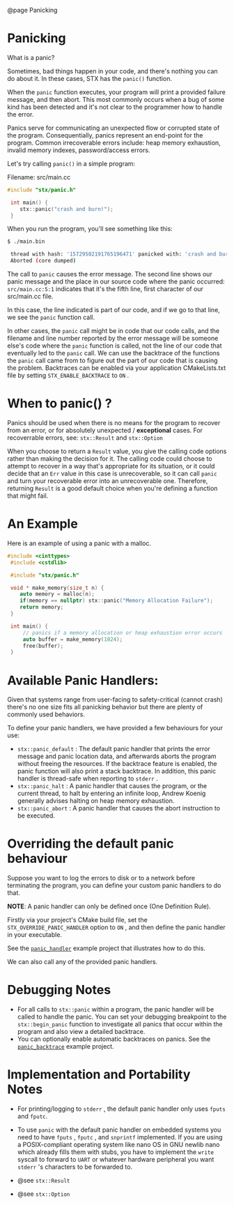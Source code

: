 @page Panicking

# Panicking

What is a panic?

Sometimes, bad things happen in your code, and there's nothing you can do about it. In these cases, STX has the `panic()` function.

When the `panic` function executes, your program will print a provided failure message, and then abort. This most commonly occurs when a bug of some kind has been detected and it's not clear to the programmer how to handle the error.

Panics serve for communicating an unexpected flow or corrupted state of the program. Consequentially, panics represent an end-point for the program. Common irrecoverable errors include: heap memory exhaustion, invalid memory indexes, password/access errors.

Let's try calling `panic()` in a simple program:

Filename: src/main.cc

```cpp
#include "stx/panic.h"

 int main() {
    stx::panic("crash and burn!");
 }
```

When you run the program, you'll see something like this:

```sh
$ ./main.bin

 thread with hash: '15729502191765196471' panicked with: 'crash and burn!' at function: 'main' [src/main.cc:5:1]
 Aborted (core dumped)
```

The call to `panic` causes the error message. The second line shows our panic message and the place in our source code where the panic occurred: `src/main.cc:5:1` indicates that it's the fifth line, first character of our src/main.cc file.

In this case, the line indicated is part of our code, and if we go to that line, we see the `panic` function call.

In other cases, the `panic` call might be in code that our code calls, and the filename and line number reported by the error message will be someone else's code where the `panic` function is called, not the line of our code that eventually led to the `panic` call. We can use the backtrace of the functions the `panic` call came from to figure out the part of our code that is causing the problem. Backtraces can be enabled via your application CMakeLists.txt file by setting `STX_ENABLE_BACKTRACE` to `ON` .

# When to panic() ?

Panics should be used when there is no means for the program to recover from an error, or for absolutely unexpected / **exceptional** cases. For recoverrable errors, see: `stx::Result` and `stx::Option`

When you choose to return a `Result` value, you give the calling code options rather than making the decision for it. The calling code could choose to attempt to recover in a way that's appropriate for its situation, or it could decide that an `Err` value in this case is unrecoverable, so it can call `panic` and turn your recoverable error into an unrecoverable one. Therefore, returning `Result` is a good default choice when you're defining a function that might fail.

# An Example

Here is an example of using a panic with a malloc.

```cpp
#include <cinttypes>
 #include <cstdlib>

 #include "stx/panic.h" 

 void * make_memory(size_t n) {
    auto memory = malloc(n);
    if(memory == nullptr) stx::panic("Memory Allocation Failure");
    return memory;
 }

 int main() {
     // panics if a memory allocation or heap exhaustion error occurs
     auto buffer = make_memory(1024);
     free(buffer);
 }
```

# Available Panic Handlers:

Given that systems range from user-facing to safety-critical (cannot crash) there's no one size fits all panicking behavior but there are plenty of commonly used behaviors.

To define your panic handlers, we have provided a few behaviours for your use:

- `stx::panic_default` : The default panic handler that prints the error message and panic location data, and afterwards aborts the program without freeing the resources. If the backtrace feature is enabled, the panic function will also print a stack backtrace. In addition, this panic handler is thread-safe when reporting to `stderr` .
- `stx::panic_halt` : A panic handler that causes the program, or the current thread, to halt by entering an infinite loop, Andrew Koenig generally advises halting on heap memory exhaustion.
- `stx::panic_abort` : A panic handler that causes the abort instruction to be executed.

# Overriding the default panic behaviour

Suppose you want to log the errors to disk or to a network before terminating the program, you can define your custom panic handlers to do that.

**NOTE**: A panic handler can only be defined once (One Definition Rule).

Firstly via your project's CMake build file, set the `STX_OVERRIDE_PANIC_HANDLER` option to `ON` , and then define the panic handler in your executable.

See the [`panic_handler`](https://github.com/lamarrr/STX/tree/master/examples) example project that illustrates how to do this.

We can also call any of the provided panic handlers.

# Debugging Notes

- For all calls to `stx::panic` within a program, the panic handler will be called to handle the panic. You can set your debugging breakpoint to the `stx::begin_panic` function to investigate all panics that occur within the program and also view a detailed backtrace.
- You can optionally enable automatic backtraces on panics. See the [`panic_backtrace`](https://github.com/lamarrr/STX/tree/master/examples) example project.

# Implementation and Portability Notes

- For printing/logging to `stderr` , the default panic handler only uses `fputs` and `fputc`.
- To use `panic` with the default panic handler on embedded systems you need to have `fputs` , `fputc` , and `snprintf` implemented. If you are using a POSIX-compliant operating system like nano OS in GNU newlib nano which already fills them with stubs, you have to implement the `write` syscall to forward to `UART` or whatever hardware peripheral you want `stderr` 's characters to be forwarded to.

- @see `stx::Result`

- @see `stx::Option`
